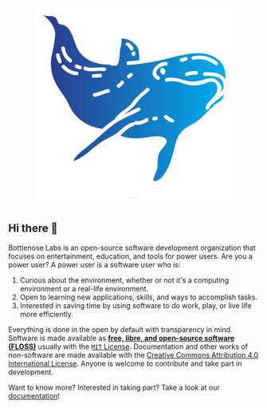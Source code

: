 <p align="center">
<img src="https://raw.githubusercontent.com/bottlenoselabs/.github/main/images/svg/logo_no_background.svg?sanitize=true" width="400" height="400">
</p>

## Hi there 👋

Bottlenose Labs is an open-source software development organization that focuses on entertainment, education, and tools for power users. Are you a power user? A power user is a software user who is:
1. Curious about the environment, whether or not it's a computing environment or a real-life environment.
2. Open to learning new applications, skills, and ways to accomplish tasks.
3. Interested in saving time by using software to do work, play, or live life more efficiently.

Everything is done in the open by default with transparency in mind. Software is made available as [**free, libre, and open-source software (FLOSS)**](https://en.wikipedia.org/wiki/Free_and_open-source_software) usually with the [`MIT` License](https://en.wikipedia.org/wiki/MIT_License). Documentation and other works of non-software are made available with the [Creative Commons Attribution 4.0 International License](https://creativecommons.org/licenses/by/4.0/). Anyone is welcome to contribute and take part in development.

Want to know more? Interested in taking part? Take a look at our [documentation](/README.md)!

